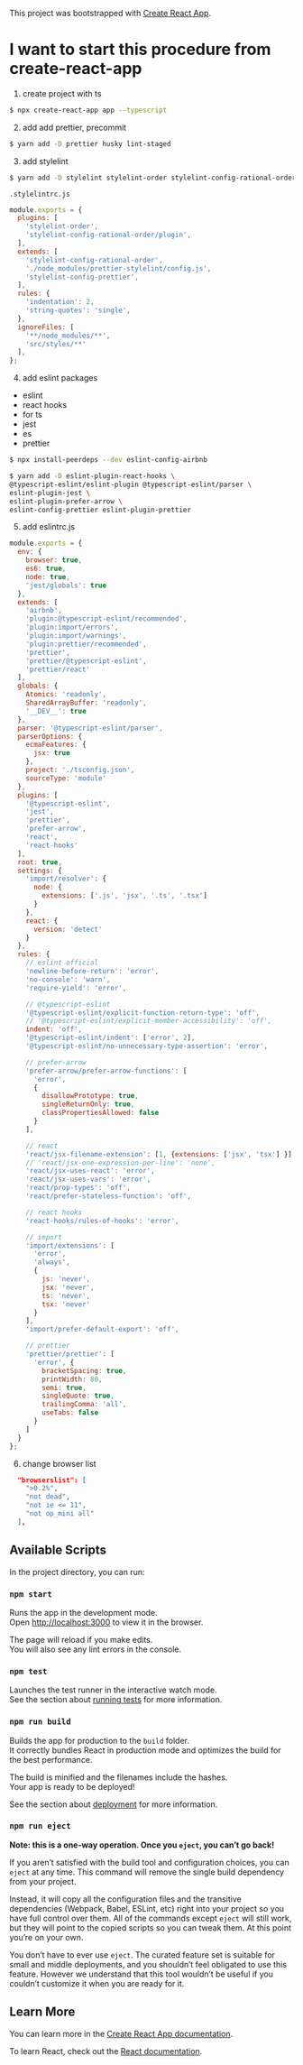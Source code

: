 This project was bootstrapped with [Create React App](https://github.com/facebook/create-react-app).

# I want to start this procedure from create-react-app

1. create project with ts

```sh
$ npx create-react-app app --typescript
```

2. add add prettier, precommit

```sh
$ yarn add -D prettier husky lint-staged
```

3. add stylelint

```sh
$ yarn add -D stylelint stylelint-order stylelint-config-rational-order stylelint-config-prettier prettier-stylelint
```

`.stylelintrc.js`

```js
module.exports = {
  plugins: [
    'stylelint-order',
    'stylelint-config-rational-order/plugin',
  ],
  extends: [
    'stylelint-config-rational-order',
    './node_modules/prettier-stylelint/config.js',
    'stylelint-config-prettier',
  ],
  rules: {
    'indentation': 2,
    'string-quotes': 'single',
  },
  ignoreFiles: [
    '**/node_modules/**',
    'src/styles/**'
  ],
};
```

4. add eslint packages

- eslint
- react hooks
- for ts
- jest
- es
- prettier

```sh
$ npx install-peerdeps --dev eslint-config-airbnb

$ yarn add -D eslint-plugin-react-hooks \
@typescript-eslint/eslint-plugin @typescript-eslint/parser \
eslint-plugin-jest \
eslint-plugin-prefer-arrow \
eslint-config-prettier eslint-plugin-prettier
```

5. add eslintrc.js

```js
module.exports = {
  env: {
    browser: true,
    es6: true,
    node: true,
    'jest/globals': true
  },
  extends: [
    'airbnb',
    'plugin:@typescript-eslint/recommended',
    'plugin:import/errors',
    'plugin:import/warnings',
    'plugin:prettier/recommended',
    'prettier',
    'prettier/@typescript-eslint',
    'prettier/react'
  ],
  globals: {
    Atomics: 'readonly',
    SharedArrayBuffer: 'readonly',
    '__DEV__': true
  },
  parser: '@typescript-eslint/parser',
  parserOptions: {
    ecmaFeatures: {
      jsx: true
    },
    project: './tsconfig.json',
    sourceType: 'module'
  },
  plugins: [
    '@typescript-eslint',
    'jest',
    'prettier',
    'prefer-arrow',
    'react',
    'react-hooks'
  ],
  root: true,
  settings: {
    'import/resolver': {
      node: {
        extensions: ['.js', 'jsx', '.ts', '.tsx']
      }
    },
    react: {
      version: 'detect'
    }
  },
  rules: {
    // eslint official
    'newline-before-return': 'error',
    'no-console': 'warn',
    'require-yield': 'error',

    // @typescript-eslint
    '@typescript-eslint/explicit-function-return-type': 'off',
    // '@typescript-eslint/explicit-member-accessibility': 'off',
    indent: 'off',
    '@typescript-eslint/indent': ['error', 2],
    '@typescript-eslint/no-unnecessary-type-assertion': 'error',

    // prefer-arrow
    'prefer-arrow/prefer-arrow-functions': [
      'error',
      {
        disallowPrototype: true,
        singleReturnOnly: true,
        classPropertiesAllowed: false
      }
    ],

    // react
    'react/jsx-filename-extension': [1, {extensions: ['jsx', 'tsx'] }],
    // 'react/jsx-one-expression-per-line': 'none',
    'react/jsx-uses-react': 'error',
    'react/jsx-uses-vars': 'error',
    'react/prop-types': 'off',
    'react/prefer-stateless-function': 'off',

    // react hooks
    'react-hooks/rules-of-hooks': 'error',

    // import
    'import/extensions': [
      'error',
      'always',
      {
        js: 'never',
        jsx: 'never',
        ts: 'never',
        tsx: 'never'
      }
    ],
    'import/prefer-default-export': 'off',

    // prettier
    'prettier/prettier': [
      'error', {
        bracketSpacing: true,
        printWidth: 80,
        semi: true,
        singleQuote: true,
        trailingComma: 'all',
        useTabs: false
      }
    ]
  }
};
```

6. change browser list

```json
  "browserslist": [
    ">0.2%",
    "not dead",
    "not ie <= 11",
    "not op_mini all"
  ],
```

## Available Scripts

In the project directory, you can run:

### `npm start`

Runs the app in the development mode.<br>
Open [http://localhost:3000](http://localhost:3000) to view it in the browser.

The page will reload if you make edits.<br>
You will also see any lint errors in the console.

### `npm test`

Launches the test runner in the interactive watch mode.<br>
See the section about [running tests](https://facebook.github.io/create-react-app/docs/running-tests) for more information.

### `npm run build`

Builds the app for production to the `build` folder.<br>
It correctly bundles React in production mode and optimizes the build for the best performance.

The build is minified and the filenames include the hashes.<br>
Your app is ready to be deployed!

See the section about [deployment](https://facebook.github.io/create-react-app/docs/deployment) for more information.

### `npm run eject`

**Note: this is a one-way operation. Once you `eject`, you can’t go back!**

If you aren’t satisfied with the build tool and configuration choices, you can `eject` at any time. This command will remove the single build dependency from your project.

Instead, it will copy all the configuration files and the transitive dependencies (Webpack, Babel, ESLint, etc) right into your project so you have full control over them. All of the commands except `eject` will still work, but they will point to the copied scripts so you can tweak them. At this point you’re on your own.

You don’t have to ever use `eject`. The curated feature set is suitable for small and middle deployments, and you shouldn’t feel obligated to use this feature. However we understand that this tool wouldn’t be useful if you couldn’t customize it when you are ready for it.

## Learn More

You can learn more in the [Create React App documentation](https://facebook.github.io/create-react-app/docs/getting-started).

To learn React, check out the [React documentation](https://reactjs.org/).
